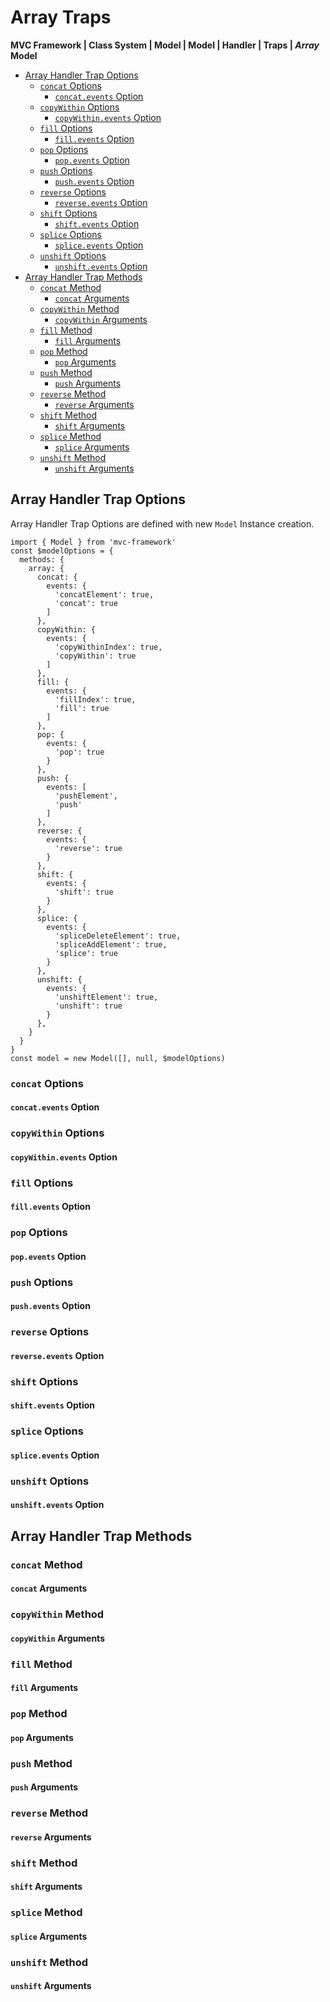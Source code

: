 # Array Traps
**MVC Framework \| Class System \| Model \| Model \| Handler \| Traps \| *Array***  
**Model**  
 - [Array Handler Trap Options]()
   - [`concat` Options]()
     - [ `concat.events` Option]()
   - [`copyWithin` Options]()
     - [ `copyWithin.events` Option]()
   - [`fill` Options]()
     - [ `fill.events` Option]()
   - [`pop` Options]()
     - [ `pop.events` Option]()
   - [`push` Options]()
     - [ `push.events` Option]()
   - [`reverse` Options]()
     - [ `reverse.events` Option]()
   - [`shift` Options]()
     - [ `shift.events` Option]()
   - [`splice` Options]()
     - [ `splice.events` Option]()
   - [`unshift` Options]()
     - [ `unshift.events` Option]()
 - [Array Handler Trap Methods]()
   - [`concat` Method]()
     - [`concat` Arguments]()
   - [`copyWithin` Method]()
     - [`copyWithin` Arguments]()
   - [`fill` Method]()
     - [`fill` Arguments]()
   - [`pop` Method]()
     - [`pop` Arguments]()
   - [`push` Method]()
     - [`push` Arguments]()
   - [`reverse` Method]()
     - [`reverse` Arguments]()
   - [`shift` Method]()
     - [`shift` Arguments]()
   - [`splice` Method]()
     - [`splice` Arguments]()
   - [`unshift` Method]()
     - [`unshift` Arguments]()

## Array Handler Trap Options
Array Handler Trap Options are defined with new `Model` Instance creation.  
```
import { Model } from 'mvc-framework'
const $modelOptions = {
  methods: {
    array: {
      concat: {
        events: {
          'concatElement': true,
          'concat': true
        ]
      },
      copyWithin: {
        events: {
          'copyWithinIndex': true,
          'copyWithin': true
        ]
      },
      fill: {
        events: {
          'fillIndex': true,
          'fill': true
        ]
      },
      pop: {
        events: {
          'pop': true
        }
      },
      push: {
        events: [
          'pushElement',
          'push'
        ]
      },
      reverse: {
        events: {
          'reverse': true
        }
      },
      shift: {
        events: {
          'shift': true
        }
      },
      splice: {
        events: {
          'spliceDeleteElement': true,
          'spliceAddElement': true,
          'splice': true
        }
      },
      unshift: {
        events: {
          'unshiftElement': true,
          'unshift': true
        }
      },
    }
  }
}
const model = new Model([], null, $modelOptions)
```

### `concat` Options
#### `concat.events` Option

### `copyWithin` Options
#### `copyWithin.events` Option

### `fill` Options
#### `fill.events` Option

### `pop` Options
#### `pop.events` Option

### `push` Options
#### `push.events` Option

### `reverse` Options
#### `reverse.events` Option

### `shift` Options
#### `shift.events` Option

### `splice` Options
#### `splice.events` Option

### `unshift` Options
#### `unshift.events` Option

## Array Handler Trap Methods
### `concat` Method
#### `concat` Arguments
### `copyWithin` Method
#### `copyWithin` Arguments
### `fill` Method
#### `fill` Arguments
### `pop` Method
#### `pop` Arguments
### `push` Method
#### `push` Arguments
### `reverse` Method
#### `reverse` Arguments
### `shift` Method
#### `shift` Arguments
### `splice` Method
#### `splice` Arguments
### `unshift` Method
#### `unshift` Arguments